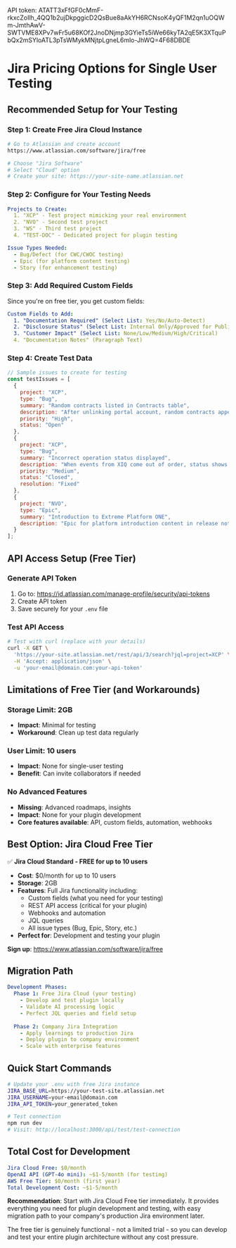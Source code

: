API token: ATATT3xFfGF0cMmF-rkxcZoIlh_4QQ1b2ujDkpggicD2QsBue8aAkYH6RCNsoK4yQF1M2qn1uOQWm-JmthAwV-SWTVME8XPv7wFr5u68KOf2JnoDNjmp3GYieTs5iWe66kyTA2qE5K3XTquPbQx2mSYloATL3pTsWMykMNjtpLgneL6mlo-JhWQ=4F68DBDE
# Jira Pricing Options for Single User Testing


## **Recommended Setup for Your Testing**

### **Step 1: Create Free Jira Cloud Instance**

```bash
# Go to Atlassian and create account
https://www.atlassian.com/software/jira/free

# Choose "Jira Software" 
# Select "Cloud" option
# Create your site: https://your-site-name.atlassian.net
```

### **Step 2: Configure for Your Testing Needs**

```yaml
Projects to Create:
  1. "XCP" - Test project mimicking your real environment
  2. "NVO" - Second test project  
  3. "WS" - Third test project
  4. "TEST-DOC" - Dedicated project for plugin testing

Issue Types Needed:
  - Bug/Defect (for CWC/CWOC testing)
  - Epic (for platform content testing)
  - Story (for enhancement testing)
```

### **Step 3: Add Required Custom Fields**

Since you're on free tier, you get custom fields:

```yaml
Custom Fields to Add:
  1. "Documentation Required" (Select List: Yes/No/Auto-Detect)
  2. "Disclosure Status" (Select List: Internal Only/Approved for Publication/Under Review)  
  3. "Customer Impact" (Select List: None/Low/Medium/High/Critical)
  4. "Documentation Notes" (Paragraph Text)
```

### **Step 4: Create Test Data**

```javascript
// Sample issues to create for testing
const testIssues = [
  {
    project: "XCP",
    type: "Bug", 
    summary: "Random contracts listed in Contracts table",
    description: "After unlinking portal account, random contracts appear in the table",
    priority: "High",
    status: "Open"
  },
  {
    project: "XCP",
    type: "Bug",
    summary: "Incorrect operation status displayed", 
    description: "When events from XIQ come out of order, status shows incorrectly",
    priority: "Medium",
    status: "Closed",
    resolution: "Fixed"
  },
  {
    project: "NVO", 
    type: "Epic",
    summary: "Introduction to Extreme Platform ONE",
    description: "Epic for platform introduction content in release notes"
  }
];
```

## **API Access Setup (Free Tier)**

### **Generate API Token**

1. Go to: https://id.atlassian.com/manage-profile/security/api-tokens
2. Create API token
3. Save securely for your `.env` file

### **Test API Access**

```bash
# Test with curl (replace with your details)
curl -X GET \
  'https://your-site.atlassian.net/rest/api/3/search?jql=project=XCP' \
  -H 'Accept: application/json' \
  -u 'your-email@domain.com:your-api-token'
```

## **Limitations of Free Tier (and Workarounds)**

### **Storage Limit: 2GB**

- **Impact**: Minimal for testing
- **Workaround**: Clean up test data regularly

### **User Limit: 10 users**

- **Impact**: None for single-user testing
- **Benefit**: Can invite collaborators if needed

### **No Advanced Features**

- **Missing**: Advanced roadmaps, insights
- **Impact**: None for your plugin development
- **Core features available**: API, custom fields, automation, webhooks

## **Best Option: Jira Cloud Free Tier**

✅ **Jira Cloud Standard - FREE for up to 10 users**

- **Cost**: $0/month for up to 10 users
- **Storage**: 2GB
- **Features**: Full Jira functionality including:
    - Custom fields (what you need for your testing)
    - REST API access (critical for your plugin)
    - Webhooks and automation
    - JQL queries
    - All issue types (Bug, Epic, Story, etc.)
- **Perfect for**: Development and testing your plugin

**Sign up**: https://www.atlassian.com/software/jira/free



## **Migration Path**

```yaml
Development Phases:
  Phase 1: Free Jira Cloud (your testing)
    - Develop and test plugin locally
    - Validate AI processing logic
    - Perfect JQL queries and field setup
    
  Phase 2: Company Jira Integration
    - Apply learnings to production Jira
    - Deploy plugin to company environment
    - Scale with enterprise features
```

## **Quick Start Commands**

```bash
# Update your .env with free Jira instance
JIRA_BASE_URL=https://your-test-site.atlassian.net
JIRA_USERNAME=your-email@domain.com  
JIRA_API_TOKEN=your_generated_token

# Test connection
npm run dev
# Visit: http://localhost:3000/api/test/test-connection
```

## **Total Cost for Development**

```yaml
Jira Cloud Free: $0/month
OpenAI API (GPT-4o mini): ~$1-5/month (for testing)
AWS Free Tier: $0/month (first year)
Total Development Cost: ~$1-5/month
```

**Recommendation**: Start with Jira Cloud Free tier immediately. It provides everything you need for plugin development and testing, with easy migration path to your company's production Jira environment later.

The free tier is genuinely functional - not a limited trial - so you can develop and test your entire plugin architecture without any cost pressure.
